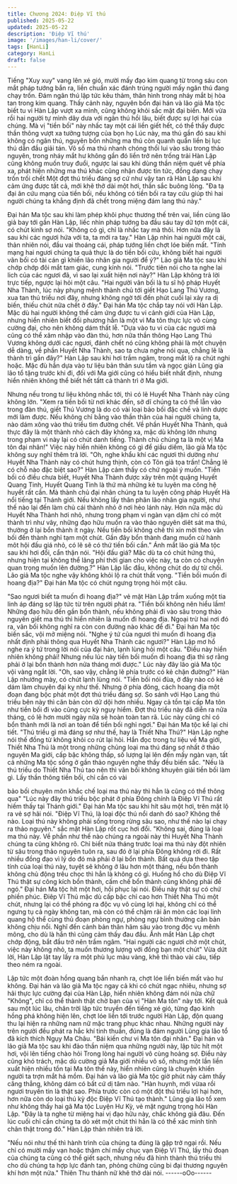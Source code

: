 ```yaml
---
title: Chương 2024: Điệp Vĩ thú
published: 2025-05-22
updated: 2025-05-22
description: 'Điệp Vĩ thú'
image: '/images/han-li/cover/'
tags: [HanLi]
category: HanLi
draft: false
---
```


Tiếng "Xuy xuy" vang lên xé gió, mười mấy đạo kim quang từ
trong sáu con mắt pháp tướng bắn ra, liền chuẩn xác đánh trúng
người mấy ngân thú đang chạy trốn.
Đám ngân thú lập tức kêu thảm, thân hình trong nháy mắt bị hòa
tan trong kim quang.
Thấy cảnh này, nguyên bổn đại hán và lão giả Ma tộc biết tu vi
Hàn Lập vượt xa mình, cũng không khỏi sắc mặt đại biến.
Mới vừa rồi hai người tự mình dây dưa với ngân thú hồi lâu, biết
được sự lợi hại của chúng. Mà vị "tiền bối" này nhấc tay một cái
liền giết hết, có thể thấy được thần thông vượt xa tưởng tượng
của bọn họ
Lúc này, ma thú gần đó sau khi không có ngân thú, nguyên bổn
những ma thú còn quanh quẩn liền bị lục thú dẫn đầu giải tán.
Vô số ma thú nhanh chóng thối lui vào sâu trong thảo nguyên,
trong nháy mắt hư không gần đó liền trở nên trống trải
Hàn Lập cũng không muốn truy đuổi, ngược lai sau khi dùng thần
niệm quét về phía xa, phát hiện những ma thú khác cũng nhận
được tin tức, đồng dạng chạy trốn trối chết
Một đợt thú triều đáng sợ cứ như vậy tan rã
Hàn Lập sau khi cảm ứng được tất cả, mới khẽ thở dài một hơi,
thần sắc buông lỏng.
"Đa tạ đại ân cứu mạng của tiền bối, nếu không có tiền bối ra tay
cứu giúp thì hai người chúng ta khẳng định đã chết trong miệng
đám lang thú này."

Đại hán Ma tộc sau khi làm phép khôi phục thương thế trên vai,
liền cùng lão giả bay tới gần Hàn Lập, liếc nhìn pháp tướng ba
đầu sáu tay dữ tợn một cái, có chút kinh sợ nói.
"Không có gì, chỉ là nhấc tay mà thôi. Hơn nữa đây là sau khi các
ngươi hứa với ta, ta mới ra tay." Hàn Lập nhìn hai người một cái,
thản nhiên nói, đầu vai thoáng cái, pháp tướng liền chợt lóe biến
mất.
"Tính mạng hai ngươi chúng ta quả thực là do tiền bối cứu, không
biết hai người vãn bối có tài cán gì khiến lão nhân gia người để
ý?" Lão giả Ma tộc sau khi chớp chớp đôi mắt tam giác, cung kính
nói.
"Trước tiên nói cho ta nghe lai lich của các ngươi đã, vì sao lại
xuất hiện nơi này?" Hàn Lập không trả lời trực tiếp, ngược lại hỏi
một câu.
"Hai người vãn bối là tu sĩ hộ pháp Huyết Nha Thành, lúc này
phụng mệnh thành chủ tới giết Hạo Lang Thú Vương, xua tan thú
triều nơi đây, nhưng không ngờ tới đến phút cuối lại xảy ra dị biến,
thiếu chút nữa chết ở đây." Đại hán Ma tộc chắp tay nói với Hàn
Lập.
Mặc dù hai người không thể cảm ứng được tu vi cảnh giới của
Hàn Lập, nhưng hiển nhiên biết đối phương hẳn là một vi Ma tôn
thực lực vô cùng cường đại, cho nên không dám thất lễ.
"Dựa vào tu vi cùa các ngươi mà cũng có thể xâm nhập vào đàn
thú, hơn nữa thần thông Hạo Lang Thú Vương không dưới các
ngươi, đánh chết nó cũng không phải là một chuyện dễ dàng, về
phần Huyết Nha Thành, sao ta chưa nghe nói qua, chẳng lẽ là
thành trì gần đây?" Hàn Lập sau khi hơi trầm ngâm, trong mắt lộ
ra chút nghi hoặc.
Mặc đù hắn dựa vào tư liệu bản thân sưu tầm và ngọc giản Lũng
gia lão tổ tặng trước khi đi, đối với Ma giới cũng có hiểu biết nhất
định, nhưng hiển nhiên không thể biết hết tấtt cả thành trì ở Ma
giới.

Nhưng nếu trong tư liệu không nhắc tới, thì có lẽ Huyết Nha
Thành này cũng không lớn.
"Xem ra tiền bối từ nơi khác đến, sở dĩ chúng ta có thể lẫn vào
trong đàn thú, giết Thú Vương là do có vài loại bảo bối đặc chế và
linh dược mới làm được. Nếu không chỉ bằng vào thần thân của
hai người chúng ta, nào dám xông vào thú triều tìm đường chết.
Về phần Huyết Nha Thành, quả thực đây là một thành nhỏ cách
đây không xa, mặc dù không lớn nhưng trong phạm vi này lại có
chút danh tiếng. Thành chủ chúng ta là một vị Ma tôn đại nhân!"
Việc này hiển nhiên không có gì để giấu diếm, lão giả Ma tộc
không suy nghĩ thêm trả lời.
"Oh, nghe khẩu khí các ngươi thì dường như Huyết Nha Thành
này có chút hưng thịnh, còn có Tôn giả tọa trấn! Chẳng lẽ có chỗ
nào đặc biệt sao?" Hàn Lập cảm thấy có chứ ngoài ý muốn.
"Tiền bối có điều chưa biết, Huyết Nha Thành được xây trên một
quặng Huyết Quang Tinh, Huyết Quang Tinh là thứ mà những kẻ
tu luyên ma công hệ huyết rất cần. Mà thành chủ đại nhân chúng
ta tu luyện công pháp Huyết Hà nổi tiếng tại Thánh giới. Nếu
không lấy thân phân lão nhân gia người, như thế nào lại đến làm
chủ cái thành nhỏ ở nơi hẻo lánh này. Hơn nữa mặc dù Huyết
Nha Thành hơi nhỏ, nhưng trong phạm vi ngàn vạn dặm chỉ có
một thành trì như vây, những đạo hữu muốn ra vào thảo nguyên
diêt sát ma thú, thường ở lại bổn thành ít ngày. Nếu tiền bối không
chê thì xin mời theo vãn bối đến thành nghỉ tạm một chút. Gần
đây bổn thành đang muổn cử hành môt hội đấu giá nhỏ, có lẽ sẽ
có thứ tiền bối cần." Ánh mắt lão giả Ma tộc sau khi hơi đổi, cẩn
thận nói.
"Hội đấu giá? Măc dù ta có chút hứng thú, nhưng hiện tại không
thể lãng phí thời gian cho việc này, ta còn có chuyện quan trọng
muốn lên đường.?" Hàn Lập lắc đầu, không chút do dự từ chối.
Lão giả Ma tộc nghe vậy không khỏi lộ ra chút thất vọng.
"Tiền bối muốn đi hoang địa?" Đại hán Ma tộc có chút ngưng
trọng hỏi một câu.

"Sao ngươi biết ta muốn đi hoang địa?" vẻ mặt Hàn Lập trầm
xuống một tia linh áp đáng sợ lập tức từ trên người phát ra.
"Tiền bối không nên hiểu lầm! Những đạo hữu đến gần bổn thành,
nếu không phải đi vào sâu trong thảo nguyên giết ma thú thì hiển
nhiên là muốn đi hoang địa. Ngoại trừ hai nơi đó ra, vãn bối không
nghĩ ra còn con đường nào khác để đi." Đại hán Ma tộc biến sắc,
vội mở miệng nói.
"Nghe ý tứ của ngươi thì muốn đi hoang địa nhất định phải thông
qua Huyết Nha Thành các ngươi?" Hàn Lập mơ hồ nghe ra ý tứ
trong lời nói của đại hán, lạnh lùng hỏi một câu.
"Điều này hiển nhiên không phải! Nhưng nếu lúc này tiền bối
muốn đi hoang địa thì sợ rằng phải ở lại bổn thành hơn nửa tháng
mới được." Lúc này đây lão giả Ma tộc vội vàng ngắt lời.
"Oh, sao vậy, chẳng lẽ phía trước có kẻ chặn đường?" Hàn Lập
nhướng mày, có chút lạnh lùng nói.
"Tiền bối nói đùa, ở đây nào có kẻ dám làm chuyên đại kỵ như
thế. Nhưng ở phía đông, cách hoang địa một đoạn đang bộc phát
một đợt thú triều đáng sợ. So sánh với Hạo Lang thú triều bên này
thì căn bản còn dữ dội hơn nhiều. Ngay cả tồn tại cấp Ma tôn như
tiền bối đi vào cũng cực kỳ nguy hiểm. Đợt thú triều này đã diễn ra
nửa tháng, có lẽ hơn mười ngày nữa sẽ hoàn toàn tan rã. Lúc này
cũng chỉ có bổn thành mới là nơi an toàn để tiền bối nghỉ ngơi."
Đại hán Ma tộc kể lại chi tiết.
"Thú triều gì mà đáng sợ như thế, hay là Thiết Nha Thú?" Hàn
Lập nghe nói thế đồng từ không khỏi co rút lại hỏi.
Hắn đọc trong tư liệu về Ma giới, Thiết Nha Thú là một trong
những chủng loại ma thú đáng sợ nhất ở thảo nguyên Ma giới,
cấp bậc không thấp, số lượng lại lên đến mấy ngàn vạn, tất cả
những Ma tộc sống ở gần thảo nguyên nghe thấy đều biến sắc.
"Nếu là thú triều do Thiết Nha Thú tao nên thì vãn bối không
khuyên giải tiền bối làm gì. Lấy thần thông tiền bối, chỉ cần có vài

bảo bối chuyên môn khắc chế loại ma thú này thì hẳn là cũng có
thể thông qua"
"Lúc này đây thú triều bộc phát ở phía Đông chính là Điêp Vĩ Thú
rất hiếm thấy tại Thánh giới." Đại hán Ma tộc sau khi hít sâu một
hơi, trên mặt lộ ra vẻ sợ hãi nói.
"Điệp Vĩ Thú, là loại độc thú nổi danh đó sao? Không thể nào.
Loại thú này không phải sống trong rừng sâu sao, như thế nào lại
chạy ra thảo nguyên." sắc mặt Hàn Lập rốt cục hơi đổi.
"Không sai, đúng là loại ma thú này. Về phần như thế nào chúng
ra ngoài này thì Huyết Nha Thành chúng ta cũng không rõ. Chỉ
biết nửa tháng trước loại ma thú này đột nhiên từ sâu trong thảo
nguyên tuôn ra, sau đó ở lại phía Đông không rời đi. Rất nhiều
đồng đạo vì lý do đó mà phải ở lại bổn thành. Bất quá dựa theo
tập tính của loại thú này, tuyệt sẽ không ở lâu hơn một tháng, nếu
bổn thành không chủ động trêu chọc thì hẳn là không có gì.
Huống hồ cho dù Điệp Vĩ Thú thật sự công kích bổn thành, cấm
chế bổn thành cũng không phải để ngó." Đại hán Ma tộc hít một
hơi, hồi phục lại nói.
Điều này thật sự có chứ phiền phúc.
Điêp Vĩ Thú mặc dù cấp bậc chỉ cao hơn Thiết Nha Thú một chút,
nhưng lại có thể phóng ra độc vụ vô cùng lợi hại, không chỉ có thể
ngưng tụ cả ngày không tan, mà còn có thể chậm rãi ăn mòn các
loại linh quang hộ thể cùng thủ đoạn phòng ngự, phòng ngự bình
thường căn bản không chịu nổi.
Nghĩ đến cảnh bản thân hãm sâu vào trong độc vụ mênh mông,
cho dù là hắn thì cũng cảm thấy đau đầu.
Ấnh mắt Hàn Lập chợt chớp động, bắt đầu trở nên trầm ngâm.
"Hai người các ngươi chờ một chút, việc này không nhỏ, ta muốn
thương lượng với đồng bạn một chút"
Vừa dứt lời, Hàn Lập lật tay lấy ra một phù lục màu vàng, khẽ thì
thào vài câu, tiếp theo ném ra ngoài.

Lập tức một đoàn hồng quang bắn nhanh ra, chợt lóe liền biến
mất vào hư không.
Đại hán và lão giả Ma tộc ngay cả khi có chút ngạc nhiêu, nhưng
sợ hãi thực lực cường đại của Hàn Lập, hiển nhiên không đám
nói nửa chữ "Không", chỉ có thể thành thật chờ bạn của vị "Hàn
Ma tôn" này tới.
Kết quả sau một lúc lâu, chân trời lập tức truyền đến tiếng xé gió,
từng đạo kinh hồng phá không hiện lên, chợt lóe liền tới trước
người Hàn Lập, độn quang thu lại hiện ra những nam nữ mặc
trang phục khác nhau.
Những người này trên người đều phát ra hắc khí tinh thuần, đúng
là đám người Lũng gia lão tổ đã kích thích Ngụy Ma Châu.
"Bái kiến chư vi Ma tôn đại nhân."
Đại hán và lão giả Ma tộc sau khi đảo thần niệm qua những
người này, lập tức hít một hơi, vội lên tiếng chào hỏi
Trong lòng hai người vô cùng hoảng sợ.
Điều này cũng khó trách, mặc dù cường giả Ma giới nhiều vô số,
nhưng một lần liền xuất hiện nhiều tồn tại Ma tôn thế này, hiển
nhiên cũng là chuyện khiến người ta trợn mắt há mồm.
Đại hán và lão giả Ma tộc giờ phút này cảm thấy căng thẳng,
không dám có bất cứ dị tâm nào.
"Hàn huynh, mới vừaa rồi ngươi truyền tin là thật sao. Phía trước
còn có một đột thú triều lợi hại hơn, hơn nữa còn do loại thú kỳ
độc Điệp Vĩ Thú tạo thành." Lũng gia lão tổ xem như không thấy
hai gã Ma tộc Luyện Hư Kỳ, vẻ mặt ngưng trọng hỏi Hàn Lập.
"Đây là ta nghe từ miệng hai vị đạo hữu này, chắc không giả đâu.
Đến lúc cuối chỉ cần chúng ta dò xét một chút thì hẳn là có thể
xác minh tính chân thật trong đó." Hàn Lập thản nhiên trả lời.

"Nếu nói như thế thì hành trình của chúng ta đúng là gặp trở ngại
rồi. Nếu chỉ có mười mấy vạn hoặc thậm chí mấy chục vạn Điệp
Vĩ Thú, lấy thủ đoạn của chúng ta cũng có thể giết sạch, nhưng
nếu đã hình thành thú triều thì cho dù chúng ta hợp lực đánh tan,
phỏng chừng cũng bi đại thương nguyên khí hơn một nửa." Thiên
Thu thánh nữ khẽ thở dài nói.
------oOo------
